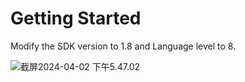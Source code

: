 # Getting Started

Modify the SDK version to 1.8 and Language level to 8.

![截屏2024-04-02 下午5.47.02](https://p.ipic.vip/3q7pmo.png)